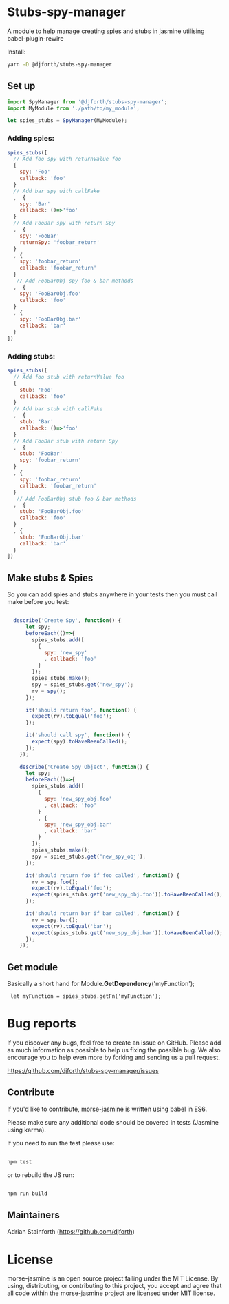 # Stubs-spy-manager

A module to help manage creating spies and stubs in jasmine utilising babel-plugin-rewire

Install:

```bash
yarn -D @djforth/stubs-spy-manager
```

## Set up

```javascript
import SpyManager from '@djforth/stubs-spy-manager';
import MyModule from './path/to/my_module';

let spies_stubs = SpyManager(MyModule);
```

### Adding spies:

```javascript
spies_stubs([
  // Add foo spy with returnValue foo
  {
    spy: 'Foo'
    callback: 'foo'
  }
  // Add bar spy with callFake
  ,  {
    spy: 'Bar'
    callback: ()=>'foo'
  }
  // Add FooBar spy with return Spy
  ,  {
    spy: 'FooBar'
    returnSpy: 'foobar_return'
  }
  , {
    spy: 'foobar_return'
    callback: 'foobar_return'
  }
   // Add FooBarObj spy foo & bar methods
  ,  {
    spy: 'FooBarObj.foo'
    callback: 'foo'
  }
  , {
    spy: 'FooBarObj.bar'
    callback: 'bar'
  }
])

```

### Adding stubs:

```javascript
spies_stubs([
  // Add foo stub with returnValue foo
  {
    stub: 'Foo'
    callback: 'foo'
  }
  // Add bar stub with callFake
  ,  {
    stub: 'Bar'
    callback: ()=>'foo'
  }
  // Add FooBar stub with return Spy
  ,  {
    stub: 'FooBar'
    spy: 'foobar_return'
  }
  , {
    spy: 'foobar_return'
    callback: 'foobar_return'
  }
   // Add FooBarObj stub foo & bar methods
  ,  {
    stub: 'FooBarObj.foo'
    callback: 'foo'
  }
  , {
    stub: 'FooBarObj.bar'
    callback: 'bar'
  }
])

```

## Make stubs & Spies

So you can add spies and stubs anywhere in your tests then you must call make before you test:

```javascript

  describe('Create Spy', function() {
      let spy;
      beforeEach(()=>{
        spies_stubs.add([
          {
            spy: 'new_spy'
            , callback: 'foo'
          }
        ]);
        spies_stubs.make();
        spy = spies_stubs.get('new_spy');
        rv = spy();
      });

      it('should return foo', function() {
        expect(rv).toEqual('foo');
      });

      it('should call spy', function() {
        expect(spy).toHaveBeenCalled();
      });
    });

    describe('Create Spy Object', function() {
      let spy;
      beforeEach(()=>{
        spies_stubs.add([
          {
            spy: 'new_spy_obj.foo'
            , callback: 'foo'
          }
          , {
            spy: 'new_spy_obj.bar'
            , callback: 'bar'
          }
        ]);
        spies_stubs.make();
        spy = spies_stubs.get('new_spy_obj');
      });

      it('should return foo if foo called', function() {
        rv = spy.foo();
        expect(rv).toEqual('foo');
        expect(spies_stubs.get('new_spy_obj.foo')).toHaveBeenCalled();
      });

      it('should return bar if bar called', function() {
        rv = spy.bar();
        expect(rv).toEqual('bar');
        expect(spies_stubs.get('new_spy_obj.bar')).toHaveBeenCalled();
      });
    });

```

## Get module

Basically a short hand for Module.__GetDependency__('myFunction');

```
 let myFunction = spies_stubs.getFn('myFunction');
```

# Bug reports

If you discover any bugs, feel free to create an issue on GitHub. Please add as much information as possible to help us fixing the possible bug. We also encourage you to help even more by forking and sending us a pull request.

https://github.com/djforth/stubs-spy-manager/issues

## Contribute

If you'd like to contribute, morse-jasmine is written using babel in ES6.

Please make sure any additional code should be covered in tests (Jasmine using karma).

If you need to run the test please use:

``` bash

npm test

```

or to rebuild the JS run:

``` bash

npm run build

```

## Maintainers

Adrian Stainforth (https://github.com/djforth)

# License

morse-jasmine is an open source project falling under the MIT License. By using, distributing, or contributing to this project, you accept and agree that all code within the morse-jasmine project are licensed under MIT license.